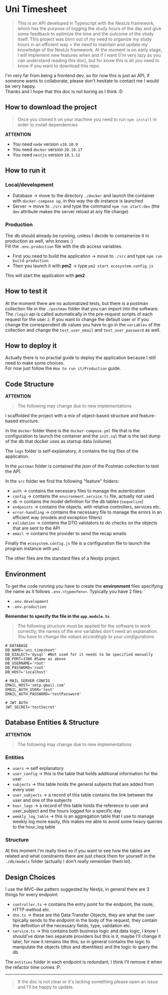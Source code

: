 # Uni Timesheet

> This is an API developed in Typescript with the NestJs framework, which has the purpose of logging the study hours of the day and give some feedback to optimize the time and the outcome of the study itself. This project was born out of my need to organize my study hours in an efficient way + the need to maintain and update my knowledge of the NestJs framework. At the moment is on early stage, I will implement new features when and if I want (I'm very lazy as you can understand reading this doc), but for know this is all you need to know if you want to download this repo.

I'm very far from being a frontend dev, so for now this is just an API, if someone wants to collaborate, please don't hesitate to contact me I would be very happy.  
Thanks and I hope that this doc is not boring as I think :D

## How to download the project

> Once you cloned it on your machine you need to run `npm install` in order to install dependencies

**ATTENTION**

- You need `node` version `v18.10.0`
- You need `docker` version `20.10.17`
- You need `nestjs` version `10.1.12`

## How to run it

### Local/development

- Database -> move to the directory `./docker` and launch the container with `docker-compose up`, in this way the db instance is launched
- Server -> move to `./src` and type the command `npm run start:dev` (the `dev` attribute makes the server reload at any file change)

### Production

The db should already be running, unless I decide to containerize it in production as well, who knows :)  
Fill the `.env.production` file with the db access variables.

- First you need to build the application -> move to `./src` and type `npm run build-production`
- Then you launch it with **pm2** -> type `pm2 start ecosystem.config.js`

This will start the application with **pm2**

## How to test it

At the moment there are no automatized tests, but there is a postman collection file in the `./postman` folder that you can import into the software.
The `/login` api is called automatically in the pre-request scripts of each request for the user `2`.
If you want to change the default user or if you change the correspondent db values you have to go in the `variables` of the collection and change the `test_user_email` and `test_user_password` as well.

## How to deploy it

Actually there is no practial guide to deploy the application because I still need to make some choices.  
For now just follow the `How to run it/Production` guide.

## Code Structure

**ATTENTION**

> The following may change due to new implementations

I scaffolded the project with a mix of object-based structure and feature-based structure.

In the `docker` folder there is the `docker-compose.yml` file that is the configuration to launch the container and the `init.sql` that is the last dump of the db that docker uses as startup data (volume).

The `logs` folder is self-explanatory, it contains the log files of the application.

In the `postman` folder is contained the json of the Postman collection to test the API.

In the `src` folder we find the following "feature" folders:

- `auth` -> contains the necessary files to manage the autentication
- `config` -> contains the `environment.service.ts` file, actually not used
- `db` -> contains the model definition for the db tables (`sequelize`)
- `endpoints` -> contains the objects, with relative controllers, services etc.
- `error-handling` -> contains the necessary file to manage the errors in an efficient way (models and exception filters)
- `validation` -> contains the DTO validators to do checks on the objects that are sent to the API
- `email` -> contains the provider to send the recap emails

Finally the `ecosystem.config.js` file is a configuration file to launch the program instance with `pm2`.

The other files are the standard files of a Nestjs project.

## Environment

To get the code running you have to create the **environment** files specifying the name as it follows `.env.<typeofenv>`.
Typically you have 2 files:

- `.env.development`
- `.env.production`

**Remember to specify the file in the `app.module.ts`**

> The following structure must be applied for the software to work correctly, the names of the env variables don't need an explanation.  
> _You have to change the values accordingly to your configurations_

```
# DATABASE
DB_NAME='uni_timesheet'
DB_DIALECT='mysql' #Not used for it needs to be specified manually
DB_PORT=3306 #Same as above
DB_USERNAME='root'
DB_PASSWORD='root'
DB_HOST='localhost'

# MAIL SERVER CONFIG
EMAIL_HOST='smtp.gmail.com'
EMAIL_AUTH_USER='test'
EMAIL_AUTH_PASSWORD='testPassword'

# JWT AUTH
JWT_SECRET='testSecret'
```

## Database Entities & Structure

**ATTENTION**

> The following may change due to new implementations

### Entities

- `users` -> self explanatory
- `user_config` -> this is the table that holds additional information for the user
- `subjects` -> this table holds the general subjects that are added from every user
- `user_subjects` -> a record of this table contains the link between the user and one of the subjects
- `hour_logs` -> a record of this table holds the reference to user and user_subject and the hours logged for a specific day
- `weekly_log_table` -> this is an aggregation table that I use to manage weekly log more easily, this makes me able to avoid some heavy queries to the hour_log table

### Structure

At this moment I'm really tired so if you want to see how the tables are related and what constraints there are just check them for yourself in the `./db/models` folder (actually I don't really remember them lol).

## Design Choices

I use the MVC-like pattern suggested by Nestjs, in general there are 3 things for every endpoint:

- `controller.ts` -> contains the entry point for the endpoint, the route, HTTP method etc.
- `dto.ts` -> these are the Data Transfer Objects, they are what the user tipically sends to the endpoint in the body of the request, they contain the definition of the necessary fields, type, validation etc.
- `service.ts` -> this contains both business logic and data logic, I know I should've done two separate providers but this is it, maybe I'll change it later, for now it remains like this; so in general contains the logic to manipulate the objects (dtos and dbentities) and the logic to query the db

The `entities` folder in each endpoint is redundant, I think I'll remove it when the refactor time comes :P.

---

> If the doc is not clear or it's lacking something please open an issue and I'll be happy to update.
